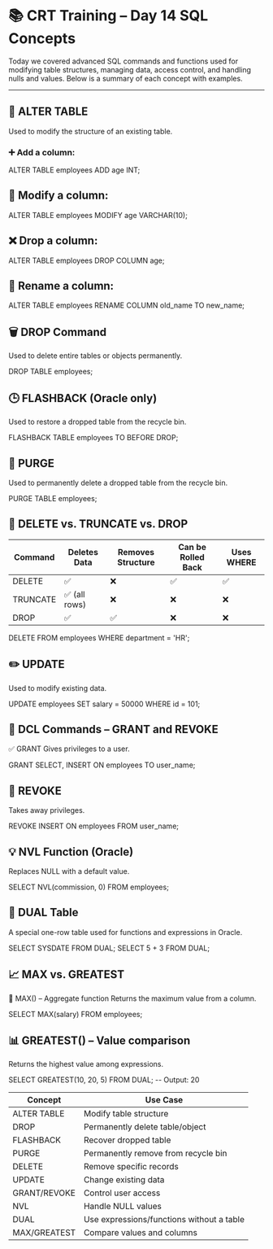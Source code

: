 # 📚 CRT Training – Day 14 SQL Concepts

Today we covered advanced SQL commands and functions used for modifying table structures, managing data, access control, and handling nulls and values. Below is a summary of each concept with examples.

---

## 🔧 ALTER TABLE

Used to modify the structure of an existing table.

### ➕ Add a column:

ALTER TABLE employees ADD age INT;

## 📝 Modify a column:

ALTER TABLE employees MODIFY age VARCHAR(10);

## ❌ Drop a column:

ALTER TABLE employees DROP COLUMN age;

## 🔁 Rename a column:

ALTER TABLE employees RENAME COLUMN old_name TO new_name;

## 🗑️ DROP Command

Used to delete entire tables or objects permanently.

DROP TABLE employees;

## 🕒 FLASHBACK (Oracle only)
Used to restore a dropped table from the recycle bin.

FLASHBACK TABLE employees TO BEFORE DROP;

## 🚯 PURGE
Used to permanently delete a dropped table from the recycle bin.

PURGE TABLE employees;

## 🧹 DELETE vs. TRUNCATE vs. DROP

| Command  | Deletes Data | Removes Structure | Can be Rolled Back | Uses WHERE |
| -------- | ------------ | ----------------- | ------------------ | ---------- |
| DELETE   | ✅            | ❌                 | ✅                  | ✅          |
| TRUNCATE | ✅ (all rows) | ❌                 | ❌                  | ❌          |
| DROP     | ✅            | ✅                 | ❌                  | ❌          |

DELETE FROM employees WHERE department = 'HR';

## ✏️ UPDATE
Used to modify existing data.

UPDATE employees
SET salary = 50000
WHERE id = 101;

## 🔐 DCL Commands – GRANT and REVOKE
✅ GRANT
Gives privileges to a user.

GRANT SELECT, INSERT ON employees TO user_name;

## 🚫 REVOKE
Takes away privileges.

REVOKE INSERT ON employees FROM user_name;

## 💡 NVL Function (Oracle)
Replaces NULL with a default value.

SELECT NVL(commission, 0) FROM employees;

## 🧮 DUAL Table
A special one-row table used for functions and expressions in Oracle.

SELECT SYSDATE FROM DUAL;
SELECT 5 + 3 FROM DUAL;

## 📈 MAX vs. GREATEST
🔢 MAX() – Aggregate function
Returns the maximum value from a column.

SELECT MAX(salary) FROM employees;

## 📊 GREATEST() – Value comparison
Returns the highest value among expressions.

SELECT GREATEST(10, 20, 5) FROM DUAL; -- Output: 20

| Concept      | Use Case                                  |
| ------------ | ----------------------------------------- |
| ALTER TABLE  | Modify table structure                    |
| DROP         | Permanently delete table/object           |
| FLASHBACK    | Recover dropped table                     |
| PURGE        | Permanently remove from recycle bin       |
| DELETE       | Remove specific records                   |
| UPDATE       | Change existing data                      |
| GRANT/REVOKE | Control user access                       |
| NVL          | Handle NULL values                        |
| DUAL         | Use expressions/functions without a table |
| MAX/GREATEST | Compare values and columns                |

